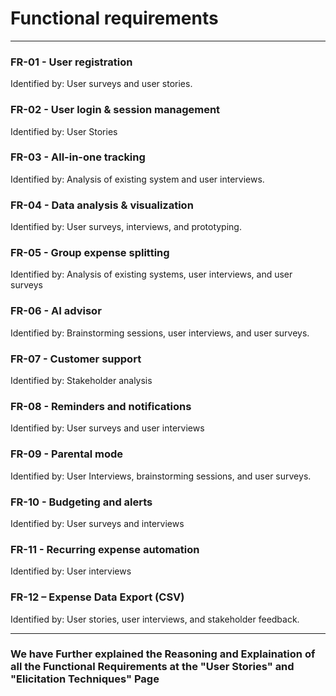 # Functional requirements
---

### FR-01 - User registration
Identified by: User surveys and user stories.


### FR-02 - User login & session management
Identified by: User Stories

### FR-03 - All-in-one tracking
Identified by: Analysis of existing system and user interviews.

### FR-04 - Data analysis & visualization
Identified by: User surveys, interviews, and prototyping.

### FR-05 - Group expense splitting
Identified by: Analysis of existing systems, user interviews, and user surveys

### FR-06 - AI advisor
Identified by: Brainstorming sessions, user interviews, and user surveys.

### FR-07 - Customer support
Identified by: Stakeholder analysis

### FR-08 - Reminders and notifications
Identified by: User surveys and user interviews

### FR-09 - Parental mode
Identified by: User Interviews, brainstorming sessions, and user surveys.

### FR-10 - Budgeting and alerts
Identified by: User surveys and interviews

### FR-11 - Recurring expense automation
Identified by: User interviews

### FR-12 – Expense Data Export (CSV)
Identified by: User stories, user interviews, and stakeholder feedback.

----------------------------------------------------------------------------------------------------------------------------------
### We have Further explained the Reasoning and Explaination of all the Functional Requirements at the "User Stories" and "Elicitation Techniques" Page 
